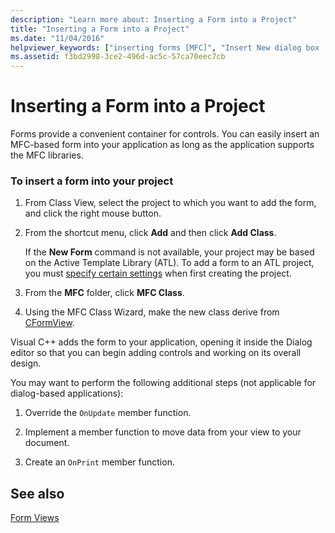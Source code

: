 ```yaml
---
description: "Learn more about: Inserting a Form into a Project"
title: "Inserting a Form into a Project"
ms.date: "11/04/2016"
helpviewer_keywords: ["inserting forms [MFC]", "Insert New dialog box [MFC]", "forms, adding to projects"]
ms.assetid: f3bd2998-3ce2-496d-ac5c-57ca70eec7cb
---
```

# Inserting a Form into a Project

Forms provide a convenient container for controls. You can easily insert an MFC-based form into your application as long as the application supports the MFC libraries.

### To insert a form into your project

1. From Class View, select the project to which you want to add the form, and click the right mouse button.

1. From the shortcut menu, click **Add** and then click **Add Class**.

   If the **New Form** command is not available, your project may be based on the Active Template Library (ATL). To add a form to an ATL project, you must [specify certain settings](../atl/reference/application-settings-atl-project-wizard.md) when first creating the project.

1. From the **MFC** folder, click **MFC Class**.

1. Using the MFC Class Wizard, make the new class derive from [CFormView](reference/cformview-class.md).

Visual C++ adds the form to your application, opening it inside the Dialog editor so that you can begin adding controls and working on its overall design.

You may want to perform the following additional steps (not applicable for dialog-based applications):

1. Override the `OnUpdate` member function.

1. Implement a member function to move data from your view to your document.

1. Create an `OnPrint` member function.

## See also

[Form Views](form-views-mfc.md)
